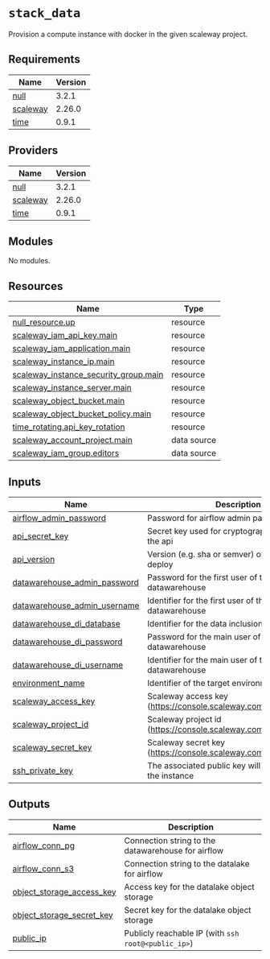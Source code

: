 # `stack_data`

Provision a compute instance with docker in the given scaleway project.

<!-- BEGIN_TF_DOCS -->
## Requirements

| Name | Version |
|------|---------|
| <a name="requirement_null"></a> [null](#requirement\_null) | 3.2.1 |
| <a name="requirement_scaleway"></a> [scaleway](#requirement\_scaleway) | 2.26.0 |
| <a name="requirement_time"></a> [time](#requirement\_time) | 0.9.1 |

## Providers

| Name | Version |
|------|---------|
| <a name="provider_null"></a> [null](#provider\_null) | 3.2.1 |
| <a name="provider_scaleway"></a> [scaleway](#provider\_scaleway) | 2.26.0 |
| <a name="provider_time"></a> [time](#provider\_time) | 0.9.1 |

## Modules

No modules.

## Resources

| Name | Type |
|------|------|
| [null_resource.up](https://registry.terraform.io/providers/hashicorp/null/3.2.1/docs/resources/resource) | resource |
| [scaleway_iam_api_key.main](https://registry.terraform.io/providers/scaleway/scaleway/2.26.0/docs/resources/iam_api_key) | resource |
| [scaleway_iam_application.main](https://registry.terraform.io/providers/scaleway/scaleway/2.26.0/docs/resources/iam_application) | resource |
| [scaleway_instance_ip.main](https://registry.terraform.io/providers/scaleway/scaleway/2.26.0/docs/resources/instance_ip) | resource |
| [scaleway_instance_security_group.main](https://registry.terraform.io/providers/scaleway/scaleway/2.26.0/docs/resources/instance_security_group) | resource |
| [scaleway_instance_server.main](https://registry.terraform.io/providers/scaleway/scaleway/2.26.0/docs/resources/instance_server) | resource |
| [scaleway_object_bucket.main](https://registry.terraform.io/providers/scaleway/scaleway/2.26.0/docs/resources/object_bucket) | resource |
| [scaleway_object_bucket_policy.main](https://registry.terraform.io/providers/scaleway/scaleway/2.26.0/docs/resources/object_bucket_policy) | resource |
| [time_rotating.api_key_rotation](https://registry.terraform.io/providers/hashicorp/time/0.9.1/docs/resources/rotating) | resource |
| [scaleway_account_project.main](https://registry.terraform.io/providers/scaleway/scaleway/2.26.0/docs/data-sources/account_project) | data source |
| [scaleway_iam_group.editors](https://registry.terraform.io/providers/scaleway/scaleway/2.26.0/docs/data-sources/iam_group) | data source |

## Inputs

| Name | Description | Type | Default | Required |
|------|-------------|------|---------|:--------:|
| <a name="input_airflow_admin_password"></a> [airflow\_admin\_password](#input\_airflow\_admin\_password) | Password for airflow admin panel | `string` | n/a | yes |
| <a name="input_api_secret_key"></a> [api\_secret\_key](#input\_api\_secret\_key) | Secret key used for cryptographic signing by the api | `string` | n/a | yes |
| <a name="input_api_version"></a> [api\_version](#input\_api\_version) | Version (e.g. sha or semver) of the api to deploy | `string` | n/a | yes |
| <a name="input_datawarehouse_admin_password"></a> [datawarehouse\_admin\_password](#input\_datawarehouse\_admin\_password) | Password for the first user of the postgres datawarehouse | `string` | n/a | yes |
| <a name="input_datawarehouse_admin_username"></a> [datawarehouse\_admin\_username](#input\_datawarehouse\_admin\_username) | Identifier for the first user of the postgres datawarehouse | `string` | n/a | yes |
| <a name="input_datawarehouse_di_database"></a> [datawarehouse\_di\_database](#input\_datawarehouse\_di\_database) | Identifier for the data inclusion database | `string` | n/a | yes |
| <a name="input_datawarehouse_di_password"></a> [datawarehouse\_di\_password](#input\_datawarehouse\_di\_password) | Password for the main user of the postgres datawarehouse | `string` | n/a | yes |
| <a name="input_datawarehouse_di_username"></a> [datawarehouse\_di\_username](#input\_datawarehouse\_di\_username) | Identifier for the main user of the postgres datawarehouse | `string` | n/a | yes |
| <a name="input_environment_name"></a> [environment\_name](#input\_environment\_name) | Identifier of the target environment | `string` | n/a | yes |
| <a name="input_scaleway_access_key"></a> [scaleway\_access\_key](#input\_scaleway\_access\_key) | Scaleway access key (https://console.scaleway.com/iam/api-keys) | `string` | n/a | yes |
| <a name="input_scaleway_project_id"></a> [scaleway\_project\_id](#input\_scaleway\_project\_id) | Scaleway project id (https://console.scaleway.com/project/settings) | `string` | n/a | yes |
| <a name="input_scaleway_secret_key"></a> [scaleway\_secret\_key](#input\_scaleway\_secret\_key) | Scaleway secret key (https://console.scaleway.com/iam/api-keys) | `string` | n/a | yes |
| <a name="input_ssh_private_key"></a> [ssh\_private\_key](#input\_ssh\_private\_key) | The associated public key will be deployed to the instance | `string` | n/a | yes |

## Outputs

| Name | Description |
|------|-------------|
| <a name="output_airflow_conn_pg"></a> [airflow\_conn\_pg](#output\_airflow\_conn\_pg) | Connection string to the datawarehouse for airflow |
| <a name="output_airflow_conn_s3"></a> [airflow\_conn\_s3](#output\_airflow\_conn\_s3) | Connection string to the datalake for airflow |
| <a name="output_object_storage_access_key"></a> [object\_storage\_access\_key](#output\_object\_storage\_access\_key) | Access key for the datalake object storage |
| <a name="output_object_storage_secret_key"></a> [object\_storage\_secret\_key](#output\_object\_storage\_secret\_key) | Secret key for the datalake object storage |
| <a name="output_public_ip"></a> [public\_ip](#output\_public\_ip) | Publicly reachable IP (with `ssh root@<public_ip>`) |
<!-- END_TF_DOCS -->